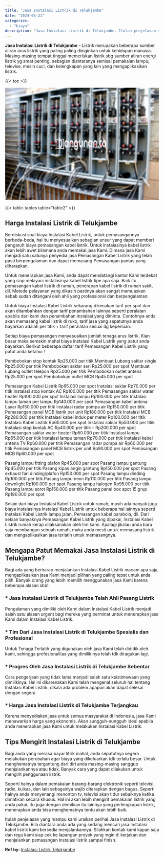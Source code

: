 ```yaml
---
title: "Jasa Instalasi Listrik di Telukjambe"
date: "2024-05-21"
categories: 
  - "biaya"
description: "Jasa Instalasi Listrik di Telukjambe. Itulah penjelasan yang mampu kami uraikan perihal Jasa Instalasi Listrik di Telukjambe. Bila diantara anda ada yang sed..."
---
```


**Jasa Instalasi Listrik di Telukjambe** – Listrik merupakan beberapa sumber aliran arus listrik yang paling paling diinginkan untuk kehidupan manusia. Masing-masing tempat tinggal memerlukan listrik sbg sumber aliran energi listrik yg amat penting, sebagian diantaranya semisal pemakaian lampu, televise, mesin cuci, dan kelengkapan yang lain yang mengaplikasikan listrik.

{{< toc >}}

![Jasa Instalasi Listrik di Telukjambe](/images/instalasi-listrik-murah23.png)

{{< table-tables table="table2" >}}

## Harga Instalasi Listrik di Telukjambe

Berdiskusi soal biaya Instalasi Kabel Listrik, untuk pemasangannya berbeda-beda, hal itu menyesuaikan sebagian unsur yang dapat memberi pengaruh biaya pemasangan kabel listrik. Untuk instalasinya kabel listrik akan lebih awet bilamana anda memakai jasa Kami. Dimana jasa Kami menjadi satu satunya penyedia jasa Pemasangan Kabel Listrik yang telah pasti berpengalaman dan dapat memasang Pemasangan pantas yang diharapkan.

Untuk menerapkan jasa Kami, anda dapat mendatangi kantor Kami terdekat yang siap melayani instalasinya kabel listrik tipe apa saja. Baik itu pemasangan kabel listrik di rumah, penerapan kabel listrik di rumah sakit, dll. Metode pelayanan yang dikasih pastinya akan sangat memuaskan sebab sudah ditangani oleh ahli yang professional dan berpengalaman.

Untuk biaya Instalasi Kabel Listrik sekarang dikenakan tarif per spot dan akan ditambahkan dengan tarif penambahan lainnya seperti peralatan apabila dari kami dan penambahan instalasi yang diminta. Contohnya anda akan memasang kabel listrik di ruko, tarif jasa yang sepatutnya anda bayarkan adalah per titik + tarif peralatan sesuai dg keperluan.

Setiap biaya pemasangan menyesuaikan jumlah tenaga arus listrik. Kian besar maka semakin mahal biaya instalasi Kabel Listrik yang patut anda bayarkan. Berikut beberapa daftar tarif Pemasangan Kabel Listrik yang patut anda ketahui !

Pembobokan stop kontak Rp25.000 per titik Membuat Lubang saklar single Rp25.000 per titik Pembobokan saklar seri Rp25.000 per spot Membuat Lubang outlet telepon Rp25.000 per titik Pembobokan outlet antena Rp25.000 per spot Pembobokan outlet MCB Rp45.000 per spot

Pemasangan Kabel Listrik Rp65.000 per spot Instalasi saklar Rp70.000 per titik Instalasi stop kontak AC Rp100.000 per titik Pemasangan saklar water heater Rp100.000 per spot Instalasi lampu Rp100.000 per titik Instalasi lampu taman per lampu Rp140.000 per spot Pemasangan kabel antena Layar Rp150.000 per titik Instalasi radar pompa air Rp150.000 per titik Pemasangan panel MCB listrik per unit Rp180.000 per titik Instalasi MCB Rp280.000 per titik Instalasi kabel induk per meter Rp100.000 per titik Instalasi Kabel Listrik Rp60.000 per spot Instalasi saklar Rp50.000 per titik Instalasi stop kontak AC Rp40.000 per titik – Rp200.000 per spot Pemasangan saklar water heater Rp50.000 per titik Instalasi lampu Rp65.000 per titik Instalasi lampu taman Rp70.000 per titik Instalasi kabel antena TV Rp60.000 per titik Pemasangan radar pompa air Rp60.000 per titik Pemasangan panel MCB listrik per unit Rp90.000 per spot Pemasangan MCB Rp60.000 per spot

Pasang lampu fitting plafon Rp45.000 per spot Pasang lampu gantung Rp45.000 per titik Pasang kipas angin gantung Rp150.000 per spot Pasang exhaust fan dinding/plafon Rp150.000 per spot Pasang lampu dinding Rp100.000 per titik Pasang lampu neon Rp110.000 per titik Pasang lampu downlight Rp100.000 per spot Pasang lampu halogen Rp95.000 per titik Pasang lampu sorot Rp150.000 per titik Pasang panel box spot 15 grup Rp180.000 per spot

Selain dari biaya Instalasi Kabel Listrik untuk rumah, masih ada banyak juga biaya instalasinya Instalasi Kabel Listrik untuk beberapa hal lainnya seperti Instalasi Kabel Listrik lampu jalan, Pemasangan kabel parabola, dll. Dari sekian banyaknya Pemasangan Kabel Listrik yang dipakai, Instalasi Kabel Listrik rumah kerap dilaksanakan oleh tim kami. Apalagi jikalau anda baru saja membangun sebuah rumah, maka anda mesti untuk memasang listrik dan mengaplikasikan jasa terlatih untuk memasangnya.

## Mengapa Patut Memakai Jasa Instalasi Listrik di Telukjambe?

Bagi ada yang berharap menjalankan Instalasi Kabel Listrik macam apa saja, mengaplikasikan jasa Kami menjadi pilihan yang paling tepat untuk anda pilih. Banyak orang yang lebih memilih menggunakan jasa Kami karena beberapa alasan sbb!

### \* Jasa Instalasi Listrik di Telukjambe Telah Ahli Pasang Listrik

Pengalaman yang dimiliki oleh Kami dalam Instalasi Kabel Listrik menjadi salah satu alasan urgent bagi mereka yang berminat untuk menerapkan jasa Kami dalam Instalasi Kabel Listrik.

### \* Tim Dari Jasa Instalasi Listrik di Telukjambe Spesialis dan Profesional

Untuk Tenaga Terlatih yang digunakan oleh jasa Kami telah dididik oleh kami, sehingga profesionalitas yang dimilikinya telah tdk diragukan lagi.

### \* Progres Oleh Jasa Instalasi Listrik di Telukjambe Sebentar

Cara pengerjaan yang tidak lama menjadi salah satu keistimewaan yang dimilikinya. Hal ini dikarenakan Kami telah mengenal seluruh hal tentang Instalasi Kabel Listrik, dikala ada problem apapun akan dapat selesai dengan segera.

### \* Harga Jasa Instalasi Listrik di Telukjambe Terjangkau

Karena menyediakan jasa untuk semua masyarakat di Indonesia, jasa Kami menawarkan harga yang ekonomis. Akan sungguh-sungguh ideal apabila anda menerapkan jasa Kami untuk melakukan Instalasi Kabel Listrik.

## Tips Mengirit Instalasi Listrik di Telukjambe


Bagi anda yang merasa bayar litrik mahal, anda sepatutnya segera melakukan perubahan agar biaya yang dikeluarkan tdk terlalu besar. Untuk menghematnya tergantung dari diri anda masing-masing sanggup menjalankannya atau tidak. Banyak cara yang dapat dilakukan untuk mengirit penggunaan listrik.

Seperti halnya dalam pemakaian barang-barang elektronik seperti televisi, radio, kulkas, dan lain sebagainya wajib diterapkan dengan bagus. Seperti halnya anda menyenangi menonton tv, televisi akan tidur sebaiknya ketika dimatikan secara khusus. Hal ini akan lebih mengirit pemakaian listrik yang anda pakai. Itu juga dengan demikian itu lainnya yang perlengkapan listrik, menerapkan anda bisa menghematnya tentu akan lebih baik.

Itulah penjelasan yang mampu kami uraikan perihal Jasa Instalasi Listrik di Telukjambe. Bila diantara anda ada yang sedang mencari jasa Instalasi kabel listrik kami bersedia menjalankannya. Silahkan kontak kami kapan saja dan regu kami siap cek ke lapangan proyek yang ingin di kerjakan dan menjalankan pemasangan instalasi listrik sampai finish.

**Ref by:** [Instalasi Listrik Telukjambe](https://id.wikipedia.org/wiki/Instalasi)
